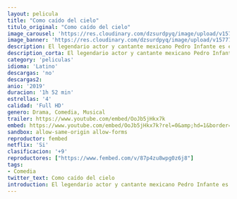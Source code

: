 ```yaml
---
layout: pelicula
title: "Como caído del cielo"
titulo_original: "Como caído del cielo"
image_carousel: 'https://res.cloudinary.com/dzsurdpyq/image/upload/v1577729946/como-caido-del-cielo-min.jpg'
image_banner: 'https://res.cloudinary.com/dzsurdpyq/image/upload/v1577729964/como-caido-del-cielo-banner.jpg'
description: El legendario actor y cantante mexicano Pedro Infante es enviado de regreso a la Tierra en el cuerpo de un imitador para enmendar sus errores por la forma en que trató a las mujeres y así ganar su entrada al cielo.
description_corta: El legendario actor y cantante mexicano Pedro Infante es enviado de regreso a la Tierra en el cuerpo de un imitador para enmendar sus errores por la forma en que trató a las mujeres y así ganar su entrada al cielo.
category: 'peliculas'
idioma: 'Latino'
descargas: 'no'
descargas2:
anio: '2019'
duracion: '1h 52 min'
estrellas: '4'
calidad: 'Full HD'
genero: Drama, Comedia, Musical
trailer: https://www.youtube.com/embed/OoJb5jHkx7k
embed: https://www.youtube.com/embed/OoJb5jHkx7k?rel=0&amp;hd=1&border=0&wmode=opaque&enablejsapi=1&modestbranding=1&controls=1&showinfo=1
sandbox: allow-same-origin allow-forms
reproductor: fembed
netflix: 'Si'
clasificacion: '+9'
reproductores: ["https://www.fembed.com/v/87p4zu8wpg0z6j8"]
tags:
- Comedia
twitter_text: Como caído del cielo
introduction: El legendario actor y cantante mexicano Pedro Infante es enviado de regreso a la Tierra en el cuerpo de un imitador para enmendar sus errores por la forma en que trató a las mujeres y así ganar su entrada al cielo.
---
```












